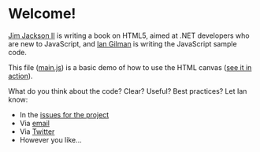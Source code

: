 # Welcome!

[Jim Jackson II](http://twitter.com/#!/axshon) is writing a book on HTML5, aimed at .NET developers who are new to JavaScript, and [Ian Gilman](http://iangilman.com/) is writing the JavaScript sample code. 

This file ([main.js](https://github.com/axshon/HTML-5-Ellipse-Tours/blob/master/demos/canvas/js/main.js)) is a basic demo of how to use the HTML canvas ([see it in action](http://ellipsetours.com/canvas/index.html)).

What do you think about the code? Clear? Useful? Best practices? Let Ian know: 

* In the [issues for the project](https://github.com/axshon/HTML-5-Ellipse-Tours/issues)
* Via [email](mailto:ian@iangilman.com)
* Via [Twitter](http://twitter.com/iangilman)
* However you like...